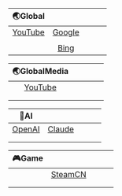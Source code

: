 |                           🌏Global                            |                                                              |      |      |      |
| :----------------------------------------------------------: | :----------------------------------------------------------: | :--: | :--: | :--: |
| [YouTube](https://github.com/Ryliey/Rules/tree/main/Clash/YouTube) | [Google](https://github.com/Ryliey/Rules/tree/main/Clash/Google) |      |      |      |
|                                                              |                                                              |      |      |      |
|                                                              | [Bing](https://github.com/Ryliey/Rules/tree/main/Clash/Bing) |      |      |      |

|                         🌏GlobalMedia                         |      |      |      |      |
| :----------------------------------------------------------: | :--: | :--: | :--: | :--: |
| [YouTube](https://github.com/Ryliey/Rules/tree/main/Clash/YouTube) |      |      |      |      |
|                                                              |      |      |      |      |
|                                                              |      |      |      |      |

|                             🤖AI                              |                                                              |      |      |      |
| :----------------------------------------------------------: | :----------------------------------------------------------: | :--: | :--: | :--: |
| [OpenAI](https://github.com/Ryliey/Rules/tree/main/Clash/OpenAI) | [Claude](https://github.com/Ryliey/Rules/tree/main/Clash/Claude) |      |      |      |
|                                                              |                                                              |      |      |      |
|                                                              |                                                              |      |      |      |

| 🎮Game |                                                              |      |      |      |
| :---: | :----------------------------------------------------------: | :--: | :--: | :--: |
|       | [SteamCN](https://github.com/Ryliey/Rules/tree/main/Clash/SteamCN) |      |      |      |
|       |                                                              |      |      |      |
|       |                                                              |      |      |      |

